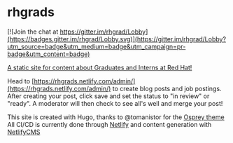 # rhgrads

[![Join the chat at https://gitter.im/rhgrad/Lobby](https://badges.gitter.im/rhgrad/Lobby.svg)](https://gitter.im/rhgrad/Lobby?utm_source=badge&utm_medium=badge&utm_campaign=pr-badge&utm_content=badge)

[A static site for content about Graduates and Interns at Red Hat!](https://rhgrads.netlify.com)

Head to [https://rhgrads.netlify.com/admin/](https://rhgrads.netlify.com/admin/) to create blog posts and job postings.
After creating your post, click save and set the status to "in review" or "ready". A moderator will then check to see all's well and merge your post!


This site is created with Hugo, thanks to @tomanistor for the [Osprey theme](https://themes.gohugo.io/osprey/) 
All CI/CD is currently done through [Netlify](https://www.netlify.com/) and content generation with [NetlifyCMS](https://www.netlifycms.org/)
